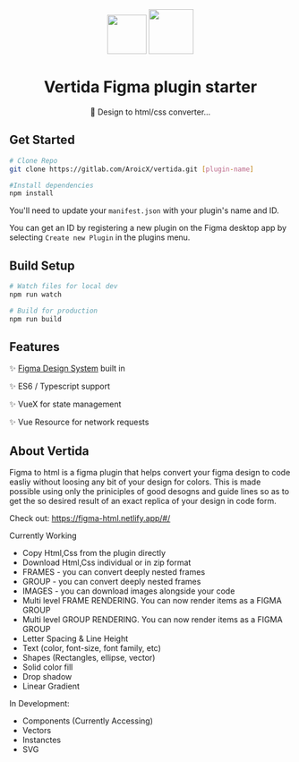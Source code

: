 <div align="center">
<img src="https://vuejs.org/images/logo.png" width="70">

<img src="https://dashboard.snapcraft.io/site_media/appmedia/2019/03/icon_E5fiGLe.png" width="80">

# Vertida Figma plugin starter

🚀 Design to html/css converter...

</div>

## Get Started

```bash
# Clone Repo
git clone https://gitlab.com/AroicX/vertida.git [plugin-name]

#Install dependencies
npm install
```

You'll need to update your `manifest.json` with your plugin's name and ID.

You can get an ID by registering a new plugin on the Figma desktop app by selecting `Create new Plugin` in the plugins menu.

## Build Setup

```bash
# Watch files for local dev
npm run watch

# Build for production
npm run build
```

## Features

✨ [Figma Design System](https://thomas-lowry.github.io/figma-plugin-ds/) built in

✨ ES6 / Typescript support

✨ VueX for state management

✨ Vue Resource for network requests


## About Vertida
Figma to html is a figma plugin that helps convert your figma design to code easliy without loosing any bit of your design for colors.
This is made possible using only the priniciples of good desogns and guide lines so as to get the so desired result of an exact replica of your design in code form.

Check out: https://figma-html.netlify.app/#/

Currently Working
- Copy Html,Css from the plugin directly
- Download Html,Css individual  or in zip format
- FRAMES - you can convert deeply nested frames
- GROUP - you can convert deeply nested frames
- IMAGES - you can download images alongside your code
- Multi level FRAME RENDERING. You can now render items as a FIGMA GROUP
- Multi level GROUP RENDERING. You can now render items as a FIGMA GROUP
- Letter Spacing & Line Height
- Text (color, font-size, font family, etc)
- Shapes (Rectangles, ellipse, vector)
- Solid color fill
- Drop shadow
- Linear Gradient


In Development:
- Components (Currently Accessing)
- Vectors
- Instanctes
- SVG
